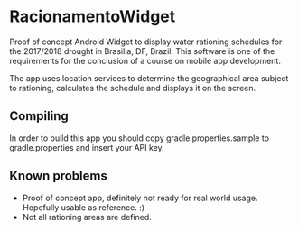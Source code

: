 # RacionamentoWidget
Proof of concept Android Widget to display water rationing schedules for the
2017/2018 drought in Brasilia, DF, Brazil. This software is one of the 
requirements for the conclusion of a course on mobile app development.

The app uses location services to determine the geographical area subject to
rationing, calculates the schedule and displays it on the screen. 

## Compiling
In order to build this app you should copy gradle.properties.sample to
gradle.properties and insert your API key.

## Known problems
* Proof of concept app, definitely not ready for real world usage. Hopefully
  usable as reference. :)
* Not all rationing areas are defined.

